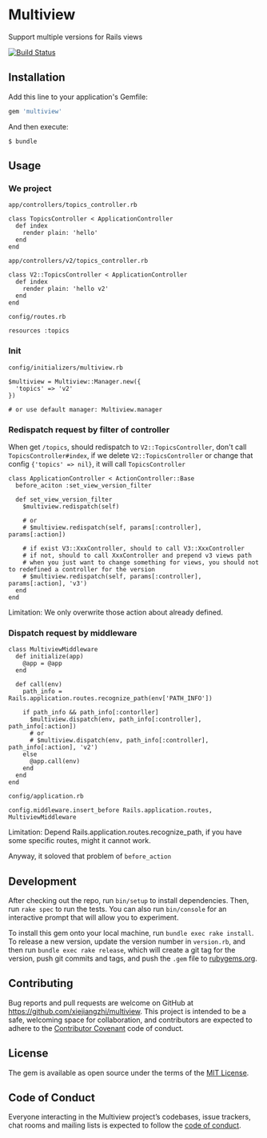 # Multiview

Support multiple versions for Rails views

[![Build Status](https://travis-ci.org/xiejiangzhi/multiview.svg?branch=master)](https://travis-ci.org/xiejiangzhi/multiview)


## Installation

Add this line to your application's Gemfile:

```ruby
gem 'multiview'
```

And then execute:

    $ bundle


## Usage

### We project

`app/controllers/topics_controller.rb`

```
class TopicsController < ApplicationController
  def index
    render plain: 'hello'
  end
end
```

`app/controllers/v2/topics_controller.rb`

```
class V2::TopicsController < ApplicationController
  def index
    render plain: 'hello v2'
  end
end
```

`config/routes.rb`

```
resources :topics
```

### Init

`config/initializers/multiview.rb`

```
$multiview = Multiview::Manager.new({
  'topics' => 'v2'
})

# or use default manager: Multiview.manager
```


### Redispatch request by filter of controller

When get `/topics`, should redispatch to `V2::TopicsController`, don't call `TopicsController#index`, if we delete `V2::TopicsController` or change that config `{'topics' => nil}`, it will call `TopicsController`

```
class ApplicationController < ActionController::Base
  before_aciton :set_view_version_filter

  def set_view_version_filter
    $multiview.redispatch(self)

    # or 
    # $multiview.redispatch(self, params[:controller], params[:action])

    # if exist V3::XxxController, should to call V3::XxxController
    # if not, should to call XxxController and prepend v3 views path
    # when you just want to change something for views, you should not to redefined a controller for the version
    # $multiview.redispatch(self, params[:controller], params[:action], 'v3')
  end
end
```

Limitation: We only overwrite those action about already defined.


### Dispatch request by middleware

```
class MultiviewMiddleware
  def initialize(app)
    @app = @app
  end

  def call(env)
    path_info = Rails.application.routes.recognize_path(env['PATH_INFO'])

    if path_info && path_info[:contorller]
      $multiview.dispatch(env, path_info[:controller], path_info[:action])
      # or 
      # $multiview.dispatch(env, path_info[:controller], path_info[:action], 'v2')
    else
      @app.call(env)
    end
  end
end
```

`config/application.rb`

```
config.middleware.insert_before Rails.application.routes, MultiviewMiddleware
```

Limitation: Depend Rails.application.routes.recognize_path, if you have some specific routes, might it cannot work.

Anyway, it soloved that problem of `before_action`



## Development

After checking out the repo, run `bin/setup` to install dependencies. Then, run `rake spec` to run the tests. You can also run `bin/console` for an interactive prompt that will allow you to experiment.

To install this gem onto your local machine, run `bundle exec rake install`. To release a new version, update the version number in `version.rb`, and then run `bundle exec rake release`, which will create a git tag for the version, push git commits and tags, and push the `.gem` file to [rubygems.org](https://rubygems.org).

## Contributing

Bug reports and pull requests are welcome on GitHub at https://github.com/xiejiangzhi/multiview. This project is intended to be a safe, welcoming space for collaboration, and contributors are expected to adhere to the [Contributor Covenant](http://contributor-covenant.org) code of conduct.

## License

The gem is available as open source under the terms of the [MIT License](http://opensource.org/licenses/MIT).

## Code of Conduct

Everyone interacting in the Multiview project’s codebases, issue trackers, chat rooms and mailing lists is expected to follow the [code of conduct](https://github.com/xiejiangzhi/multiview/blob/master/CODE_OF_CONDUCT.md).
